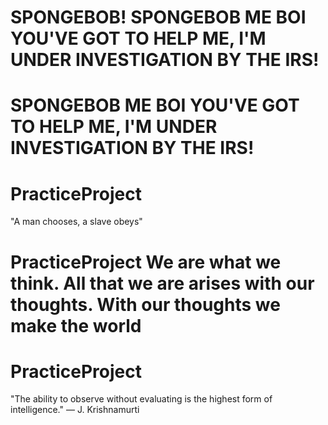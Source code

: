 # SPONGEBOB! SPONGEBOB ME BOI YOU'VE GOT TO HELP ME, I'M UNDER INVESTIGATION BY THE IRS!
# SPONGEBOB ME BOI YOU'VE GOT TO HELP ME, I'M UNDER INVESTIGATION BY THE IRS!
# PracticeProject
"A man chooses, a slave obeys"
# PracticeProject We are what we think. All that we are arises with our thoughts. With our thoughts we make the world
# PracticeProject  
"The ability to observe without evaluating is the highest form of intelligence." — J. Krishnamurti